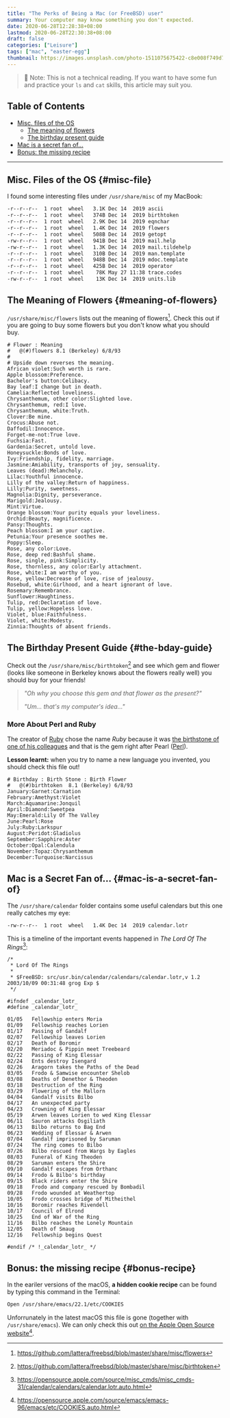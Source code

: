 ```yaml
---
title: "The Perks of Being a Mac (or FreeBSD) user"
summary: Your computer may know something you don't expected.
date: 2020-06-28T12:28:38+08:00
lastmod: 2020-06-28T22:30:38+08:00
draft: false
categories: ["Leisure"]
tags: ["mac", "easter-egg"]
thumbnail: https://images.unsplash.com/photo-1511075675422-c8e008f749d7?ixlib=rb-1.2.1&ixid=eyJhcHBfaWQiOjEyMDd9&auto=format&fit=crop&w=1000&q=80
---
```


> 🚨 Note: This is not a technical reading. If you want to have some fun and practice your `ls` and `cat` skills, this article may suit you.

## Table of Contents

- [Misc. files of the OS](#misc-file)
  - [The meaning of flowers](#meaning-of-flowers)
  - [The birthday present guide](#the-bday-guide)
- [Mac is a secret fan of...](#mac-is-a-secret-fan-of)
- [Bonus: the missing recipe](#bonus-recipe)

---

## Misc. Files of the OS {#misc-file}

I found some interesting files under `/usr/share/misc` of my MacBook:

```bash
-r--r--r--  1 root  wheel   3.1K Dec 14  2019 ascii
-r--r--r--  1 root  wheel   374B Dec 14  2019 birthtoken
-r--r--r--  1 root  wheel   2.9K Dec 14  2019 eqnchar
-r--r--r--  1 root  wheel   1.4K Dec 14  2019 flowers
-r--r--r--  1 root  wheel   508B Dec 14  2019 getopt
-rw-r--r--  1 root  wheel   941B Dec 14  2019 mail.help
-rw-r--r--  1 root  wheel   1.3K Dec 14  2019 mail.tildehelp
-r--r--r--  1 root  wheel   310B Dec 14  2019 man.template
-r--r--r--  1 root  wheel   948B Dec 14  2019 mdoc.template
-r--r--r--  1 root  wheel   425B Dec 14  2019 operator
-r--r--r--  1 root  wheel    78K May 27 11:38 trace.codes
-rw-r--r--  1 root  wheel    13K Dec 14  2019 units.lib
```

## The Meaning of Flowers {#meaning-of-flowers}

`/usr/share/misc/flowers` lists out the meaning of flowers[^1]. Check this out if you are going to buy some flowers but you don't know what you should buy. 

```
# Flower : Meaning
#	@(#)flowers	8.1 (Berkeley) 6/8/93
#
# Upside down reverses the meaning.
African violet:Such worth is rare.
Apple blossom:Preference.
Bachelor's button:Celibacy.
Bay leaf:I change but in death.
Camelia:Reflected loveliness.
Chrysanthemum, other color:Slighted love.
Chrysanthemum, red:I love.
Chrysanthemum, white:Truth.
Clover:Be mine.
Crocus:Abuse not.
Daffodil:Innocence.
Forget-me-not:True love.
Fuchsia:Fast.
Gardenia:Secret, untold love.
Honeysuckle:Bonds of love.
Ivy:Friendship, fidelity, marriage.
Jasmine:Amiability, transports of joy, sensuality.
Leaves (dead):Melancholy.
Lilac:Youthful innocence.
Lilly of the valley:Return of happiness.
Lilly:Purity, sweetness.
Magnolia:Dignity, perseverance.
Marigold:Jealousy.
Mint:Virtue.
Orange blossom:Your purity equals your loveliness.
Orchid:Beauty, magnificence.
Pansy:Thoughts.
Peach blossom:I am your captive.
Petunia:Your presence soothes me.
Poppy:Sleep.
Rose, any color:Love.
Rose, deep red:Bashful shame.
Rose, single, pink:Simplicity.
Rose, thornless, any color:Early attachment.
Rose, white:I am worthy of you.
Rose, yellow:Decrease of love, rise of jealousy.
Rosebud, white:Girlhood, and a heart ignorant of love.
Rosemary:Remembrance.
Sunflower:Haughtiness.
Tulip, red:Declaration of love.
Tulip, yellow:Hopeless love.
Violet, blue:Faithfulness.
Violet, white:Modesty.
Zinnia:Thoughts of absent friends.
```

## The Birthday Present Guide {#the-bday-guide}

Check out the `/usr/share/misc/birthtoken`[^2] and see which gem and flower (looks like someone in Berkeley knows about the flowers really well) you should buy for your friends!

> *"Oh why you choose this gem and that flower as the present?"*
>
> *"Um... that's my computer's idea..."*

### More About Perl and Ruby

The creator of [Ruby](https://www.ruby-lang.org) chose the name *Ruby* because it was [the birthstone of one of his colleagues](https://ruby-doc.org/docs/ruby-doc-bundle/FAQ/FAQ.html) and that is the gem right after Pearl ([Perl](https://www.perl.org/)).

**Lesson learnt:** when you try to name a new language you invented, you should check this file out!

```
# Birthday : Birth Stone : Birth Flower
#	@(#)birthtoken	8.1 (Berkeley) 6/8/93
January:Garnet:Carnation
February:Amethyst:Violet
March:Aquamarine:Jonquil
April:Diamond:Sweetpea
May:Emerald:Lily Of The Valley
June:Pearl:Rose
July:Ruby:Larkspur
August:Peridot:Gladiolus
September:Sapphire:Aster
October:Opal:Calendula
November:Topaz:Chrysanthemum
December:Turquoise:Narcissus
```

## Mac is a Secret Fan of... {#mac-is-a-secret-fan-of}

The `/usr/share/calendar` folder contains some useful calendars but this one really catches my eye:

```bash
-rw-r--r--  1 root  wheel   1.4K Dec 14  2019 calendar.lotr
```

This is a timeline of the important events happened in *The Lord Of The Rings*[^3]:

```
/*
 * Lord Of The Rings
 *
 * $FreeBSD: src/usr.bin/calendar/calendars/calendar.lotr,v 1.2 2003/10/09 00:31:48 grog Exp $
 */

#ifndef _calendar_lotr_
#define _calendar_lotr_

01/05	Fellowship enters Moria
01/09	Fellowship reaches Lorien
01/17	Passing of Gandalf
02/07	Fellowship leaves Lorien
02/17	Death of Boromir
02/20	Meriadoc & Pippin meet Treebeard
02/22	Passing of King Elessar
02/24	Ents destroy Isengard
02/26	Aragorn takes the Paths of the Dead
03/05	Frodo & Samwise encounter Shelob
03/08	Deaths of Denethor & Theoden
03/18	Destruction of the Ring
03/29	Flowering of the Mallorn
04/04	Gandalf visits Bilbo
04/17	An unexpected party
04/23	Crowning of King Elessar
05/19	Arwen leaves Lorien to wed King Elessar
06/11	Sauron attacks Osgiliath
06/13	Bilbo returns to Bag End
06/23	Wedding of Elessar & Arwen
07/04	Gandalf imprisoned by Saruman
07/24	The ring comes to Bilbo
07/26	Bilbo rescued from Wargs by Eagles
08/03	Funeral of King Theoden
08/29	Saruman enters the Shire
09/10	Gandalf escapes from Orthanc
09/14	Frodo & Bilbo's birthday
09/15	Black riders enter the Shire
09/18	Frodo and company rescued by Bombadil
09/28	Frodo wounded at Weathertop
10/05	Frodo crosses bridge of Mitheithel
10/16	Boromir reaches Rivendell
10/17	Council of Elrond
10/25	End of War of the Ring
11/16	Bilbo reaches the Lonely Mountain
12/05	Death of Smaug
12/16	Fellowship begins Quest

#endif /* !_calendar_lotr_ */
```

## Bonus: the missing recipe {#bonus-recipe}

In the eariler versions of the macOS, **a hidden cookie recipe** can be found by typing this command in the Terminal:

```bash
Open /usr/share/emacs/22.1/etc/COOKIES
```

Unforrunately in the latest macOS this file is gone (together with `/usr/share/emacs`). We can only check this out [on the Apple Open Source website](https://opensource.apple.com/source/emacs/emacs-96/emacs/etc/COOKIES.auto.html)[^4].

[^1]: https://github.com/lattera/freebsd/blob/master/share/misc/flowers
[^2]: https://github.com/lattera/freebsd/blob/master/share/misc/birthtoken
[^3]: https://opensource.apple.com/source/misc_cmds/misc_cmds-31/calendar/calendars/calendar.lotr.auto.html
[^4]: https://opensource.apple.com/source/emacs/emacs-96/emacs/etc/COOKIES.auto.html

